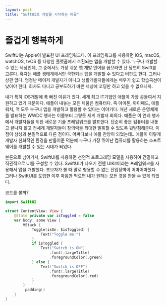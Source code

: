 ```yaml
---
layout: post
title: "SwftUI로 개발을 시작하는 이유"
---
```


# 즐겁게 행복하게


SwiftUI는 Apple이 발표한 UI 프레임워크다. 
이 프레임워크를 사용하면 iOS, macOS, watchOS, tvOS 등 다양한 플랫폼에서 호환되는 앱을 개발할 수 있다. 
누구나 개발할 수 있는 세상인데, 그 중에서도 가장 쉬운 앱 개발 언어을 꼽으라면 난 당연히 Swift를 고른다.
혹자는 애플 생태계에서만 국한되는 앱을 개발할 수 있다고 비판도 한다. 그러나 상관 없다.
엄청난 메이저 개발자가 아니고 생활개발자들에게는 배우기 쉽고 학습곡선이 낮아야 한다. 
회사도 다니고 공부도하기 바쁜 세상에 코딩만 하고 있을 수 없으니까.

내가 특히 iOS개발에 푹 빠진 이유가 있다. 세계 최고 IT기업인 애플이 가장 공들여서 지원하고 있기 때문이다. 
애플이 내놓는 모든 제품은 컴퓨터다. 즉 아이폰, 아이패드, 애플워치, 맥 모두 누구나 앱을 개발하고 활용할 수 있다는 이야기다. 
매년 새로운 운영체제를 발표하는 WWDC 행사는 이름부터 그렇듯 세계 개발자 회의다. 애플은 이 연례 행사에서 개발자들을 위한 새로운 기술 프레임워크를 발표한다. 
단순히 좋은 컴퓨터를 내놓고 끝나지 않고 전세계 개발자들이 창의력을 최대한 발휘할 수 있도록 뒷받침해준다. 
이 점이 삼성과 본질적으로 다른 점이다. 어쩌다보니 애플 찬양이 되었는데.. 애플이 이렇게 개발자 친화적인 환경을 만들어준 덕분에 누구나 가장 뛰어난 컴퓨터를 활용하는 소프트웨어를 개발할 수 있는 시대가 되었다. 

본론으로 넘어가서, SwiftUI를 사용하면 선언적 프로그래밍 모델을 사용하여 간결하고 직관적으로 UI를 구성할 수 있다.
SwiftUI가 나오기 전엔 UIKit이라는 프레임워크를 사용해서 앱을 개발했다. 초보자가 볼 때 말로 형용할 수 없는 진입장벽이 어마어마했다.
그러나 SwiftUI를 도입한 이후 마음만 먹으면 내가 원하는 모든 것을 만들 수 있게 되었다. 

코드를 볼까?

```swift
import SwiftUI

struct ContentView: View {
    @State private var isToggled = false
    var body: some View {
        VStack {
            Toggle(isOn: $isToggled) {
                Text("Toggle me!")
            }
            if isToggled {
                Text("Switch is ON")
                    .font(.largeTitle)
                    .foregroundColor(.green)
            } else {
                Text("Switch is OFF")
                    .font(.largeTitle)
                    .foregroundColor(.red)
            }
        }
        .padding()
    }
}
```
